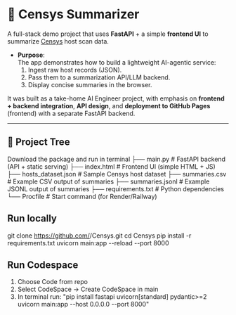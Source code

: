 # 🔎 Censys Summarizer

A full-stack demo project that uses **FastAPI** + a simple **frontend UI** to summarize [Censys](https://censys.io/) host scan data.  

- **Purpose**:  
  The app demonstrates how to build a lightweight AI-agentic service:  
  1. Ingest raw host records (JSON).  
  2. Pass them to a summarization API/LLM backend.  
  3. Display concise summaries in the browser.  

It was built as a take-home AI Engineer project, with emphasis on **frontend + backend integration**, **API design**, and **deployment to GitHub Pages** (frontend) with a separate FastAPI backend.

---

## 📂 Project Tree
Download the package and run in terminal
├── main.py # FastAPI backend (API + static serving)
├── index.html # Frontend UI (simple HTML + JS)
├── hosts_dataset.json # Sample Censys host dataset
├── summaries.csv # Example CSV output of summaries
├── summaries.jsonl # Example JSONL output of summaries
├── requirements.txt # Python dependencies
└── Procfile # Start command (for Render/Railway)

## Run locally
git clone https://github.com/<your-username>/Censys.git
cd Censys
pip install -r requirements.txt
uvicorn main:app --reload --port 8000


## Run Codespace
1. Choose Code from repo
2. Select CodeSpace -> Create CodeSpace in main 
3. In terminal run: 
"pip install fastapi uvicorn[standard] pydantic>=2
uvicorn main:app --host 0.0.0.0 --port 8000"
